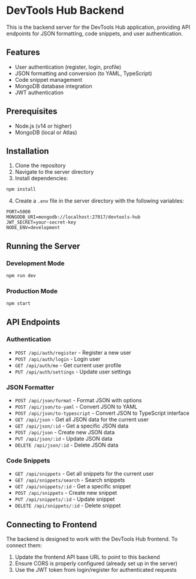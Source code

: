 # DevTools Hub Backend

This is the backend server for the DevTools Hub application, providing API endpoints for JSON formatting, code snippets, and user authentication.

## Features

- User authentication (register, login, profile)
- JSON formatting and conversion (to YAML, TypeScript)
- Code snippet management
- MongoDB database integration
- JWT authentication

## Prerequisites

- Node.js (v14 or higher)
- MongoDB (local or Atlas)

## Installation

1. Clone the repository
2. Navigate to the server directory
3. Install dependencies:

```bash
npm install
```

4. Create a `.env` file in the server directory with the following variables:

```
PORT=5000
MONGODB_URI=mongodb://localhost:27017/devtools-hub
JWT_SECRET=your-secret-key
NODE_ENV=development
```

## Running the Server

### Development Mode

```bash
npm run dev
```

### Production Mode

```bash
npm start
```

## API Endpoints

### Authentication

- `POST /api/auth/register` - Register a new user
- `POST /api/auth/login` - Login user
- `GET /api/auth/me` - Get current user profile
- `PUT /api/auth/settings` - Update user settings

### JSON Formatter

- `POST /api/json/format` - Format JSON with options
- `POST /api/json/to-yaml` - Convert JSON to YAML
- `POST /api/json/to-typescript` - Convert JSON to TypeScript interface
- `GET /api/json` - Get all JSON data for the current user
- `GET /api/json/:id` - Get a specific JSON data
- `POST /api/json` - Create new JSON data
- `PUT /api/json/:id` - Update JSON data
- `DELETE /api/json/:id` - Delete JSON data

### Code Snippets

- `GET /api/snippets` - Get all snippets for the current user
- `GET /api/snippets/search` - Search snippets
- `GET /api/snippets/:id` - Get a specific snippet
- `POST /api/snippets` - Create new snippet
- `PUT /api/snippets/:id` - Update snippet
- `DELETE /api/snippets/:id` - Delete snippet

## Connecting to Frontend

The backend is designed to work with the DevTools Hub frontend. To connect them:

1. Update the frontend API base URL to point to this backend
2. Ensure CORS is properly configured (already set up in the server)
3. Use the JWT token from login/register for authenticated requests